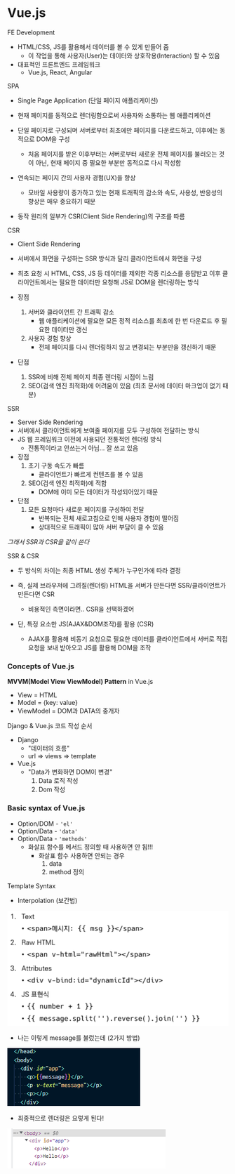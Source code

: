 # Vue.js

FE Development

* HTML/CSS, JS를 활용해서 데이터를 볼 수 있게 만들어 줌
  * 이 작업을 통해 사용자(User)는 데이터와 상호작용(Interaction) 할 수 있음
* 대표적인 프론트엔드 프레임워크
  * Vue.js, React, Angular



SPA

* Single Page Application (단일 페이지 애플리케이션)
* 현재 페이지를 동적으로 렌더링함으로써 사용자와 소통하는 웹 애플리케이션

* 단일 페이지로 구성되며 서버로부터 최초에만 페이지를 다운로드하고, 이후에는 동적으로 DOM을 구성
  * 처음 페이지를 받은 이후부터는 서버로부터 새로운 전체 페이지를 불러오는 것이 아닌, 현재 페이지 중 필요한 부분만 동적으로 다시 작성함
* 연속되는 페이지 간의 사용자 경험(UX)을 향상
  * 모바일 사용량이 증가하고 있는 현재 트래픽의 감소와 속도, 사용성, 반응성의 향상은 매우 중요하기 때문
* 동작 원리의 일부가 CSR(Client Side Rendering)의 구조를 따름



CSR

* Client Side Rendering
* 서버에서 화면을 구성하는 SSR 방식과 달리 클라이언트에서 화면을 구성
* 최초 요청 시 HTML, CSS, JS 등 데이터를 제외한 각종 리소스를 응답받고 이후 클라이언트에서는 필요한 데이터만 요청해 JS로 DOM을 렌더링하는 방식

* 장점
  1. 서버와 클라이언트 간 트래픽 감소
     * 웹 애플리케이션에 필요한 모든 정적 리소스를 최초에 한 번 다운로드 후 필요한 데이터만 갱신
  2. 사용자 경험 향상
     * 전체 페이지를 다시 렌더링하지 않고 변경되는 부분만을 갱신하기 때문
* 단점
  1. SSR에 비해 전체 페이지 최종 렌더링 시점이 느림
  2. SEO(검색 엔진 최적화)에 어려움이 있음 (최초 문서에 데이터 마크업이 없기 때문)

SSR

* Server Side Rendering
* 서버에서 클라이언트에게 보여줄 페이지를 모두 구성하여 전달하는 방식
* JS 웹 프레임워크 이전에 사용되던 전통적인 렌더링 방식
  * 전통적이라고 안쓰는거 아님... 잘 쓰고 있음
* 장점
  1. 초기 구동 속도가 빠름
     * 클라이언트가 빠르게 컨텐츠를 볼 수 있음
  2. SEO(검색 엔진 최적화)에 적합
     * DOM에 이미 모든 데이터가 작성되어있기 때문
* 단점
  1. 모든 요청마다 새로운 페이지를 구성하여 전달
     * 반복되는 전체 새로고침으로 인해 사용자 경험이 떨어짐 
     * 상대적으로 트래픽이 많아 서버 부담이 클 수 있음



*그래서 SSR과 CSR을 같이 쓴다*

SSR & CSR

* 두 방식의 차이는 최종 HTML 생성 주체가 누구인가에 따라 결정
* 즉, 실제 브라우저에 그려질(렌더링) HTML을 서버가 만든다면 SSR/클라이언트가 만든다면 CSR
  * 비용적인 측면이라면.. CSR을 선택하겠어

* 단, 특정 요소만 JS(AJAX&DOM조작)를 활용 (CSR)
  * AJAX를 활용해 비동기 요청으로 필요한 데이터를 클라이언트에서 서버로 직접 요청을 보내 받아오고 JS를 활용해 DOM을 조작



### Concepts of Vue.js

**MVVM(Model View ViewModel) Pattern** in Vue.js

* View = HTML
* Model = {key: value}
* ViewModel = DOM과 DATA의 중개자



Django & Vue.js 코드 작성 순서

* Django
  * "데이터의 흐름"
  * url => views => template
* Vue.js
  * "Data가 변화하면 DOM이 변경"
    1. Data 로직 작성
    2. Dom 작성



### Basic syntax of Vue.js

* Option/DOM - `'el'`
* Option/Data - `'data'`
* Option/Data - `'methods'`
  * 화살표 함수를 메서드 정의할 때 사용하면 안 됨!!!
    * 화살표 함수 사용하면 안되는 경우
      1. data
      2. method 정의



Template Syntax

* Interpolation (보간법)

![image-20220504111931289](vue_day1.assets/image-20220504111931289.png)



* 나는 이렇게 message를 불렀는데 (2가지 방법)

![image-20220504112407729](vue_day1.assets/image-20220504112407729.png)

* 최종적으로 렌더링은 요렇게 된다!

![image-20220504112448246](vue_day1.assets/image-20220504112448246.png)